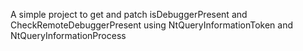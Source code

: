 A simple project to get and patch isDebuggerPresent and CheckRemoteDebuggerPresent using NtQueryInformationToken and NtQueryInformationProcess
